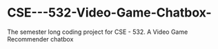 # CSE---532-Video-Game-Chatbox-
The semester long coding project for CSE - 532. A Video Game Recommender chatbox 
